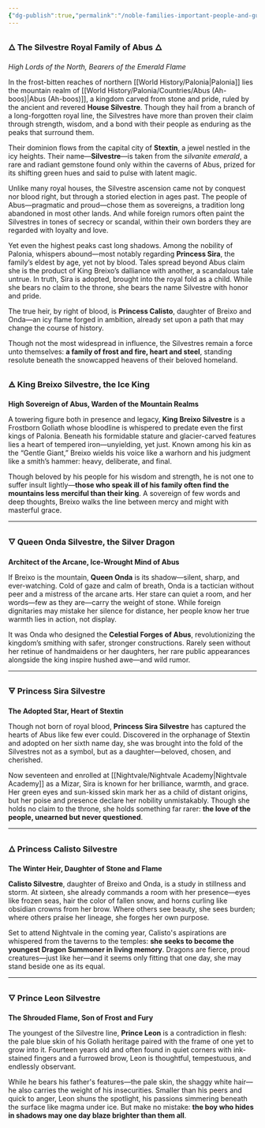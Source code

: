 ```yaml
---
{"dg-publish":true,"permalink":"/noble-families-important-people-and-guilds/the-silvestre-royal-family/"}
---
```



### 🜂 **The Silvestre Royal Family of Abus** 🜂  
_High Lords of the North, Bearers of the Emerald Flame_

In the frost-bitten reaches of northern [[World History/Palonia\|Palonia]] lies the mountain realm of [[World History/Palonia/Countries/Abus (Ah-boos)\|Abus (Ah-boos)]], a kingdom carved from stone and pride, ruled by the ancient and revered **House Silvestre**. Though they hail from a branch of a long-forgotten royal line, the Silvestres have more than proven their claim through strength, wisdom, and a bond with their people as enduring as the peaks that surround them.

Their dominion flows from the capital city of **Stextin**, a jewel nestled in the icy heights. Their name—**Silvestre**—is taken from the _silvanite emerald_, a rare and radiant gemstone found only within the caverns of Abus, prized for its shifting green hues and said to pulse with latent magic.

Unlike many royal houses, the Silvestre ascension came not by conquest nor blood right, but through a storied election in ages past. The people of Abus—pragmatic and proud—chose them as sovereigns, a tradition long abandoned in most other lands. And while foreign rumors often paint the Silvestres in tones of secrecy or scandal, within their own borders they are regarded with loyalty and love.

Yet even the highest peaks cast long shadows. Among the nobility of Palonia, whispers abound—most notably regarding **Princess Sira**, the family’s eldest by age, yet not by blood. Tales spread beyond Abus claim she is the product of King Breixo’s dalliance with another, a scandalous tale untrue. In truth, Sira is adopted, brought into the royal fold as a child. While she bears no claim to the throne, she bears the name Silvestre with honor and pride.

The true heir, by right of blood, is **Princess Calisto**, daughter of Breixo and Onda—an icy flame forged in ambition, already set upon a path that may change the course of history.

Though not the most widespread in influence, the Silvestres remain a force unto themselves: **a family of frost and fire, heart and steel**, standing resolute beneath the snowcapped heavens of their beloved homeland.

### 🜁 **King Breixo Silvestre, the Ice King**

**High Sovereign of Abus, Warden of the Mountain Realms**

A towering figure both in presence and legacy, **King Breixo Silvestre** is a Frostborn Goliath whose bloodline is whispered to predate even the first kings of Palonia. Beneath his formidable stature and glacier-carved features lies a heart of tempered iron—unyielding, yet just. Known among his kin as the “Gentle Giant,” Breixo wields his voice like a warhorn and his judgment like a smith’s hammer: heavy, deliberate, and final.

Though beloved by his people for his wisdom and strength, he is not one to suffer insult lightly—**those who speak ill of his family often find the mountains less merciful than their king**. A sovereign of few words and deep thoughts, Breixo walks the line between mercy and might with masterful grace.

---

### 🜄 **Queen Onda Silvestre, the Silver Dragon**

**Architect of the Arcane, Ice-Wrought Mind of Abus**

If Breixo is the mountain, **Queen Onda** is its shadow—silent, sharp, and ever-watching. Cold of gaze and calm of breath, Onda is a tactician without peer and a mistress of the arcane arts. Her stare can quiet a room, and her words—few as they are—carry the weight of stone. While foreign dignitaries may mistake her silence for distance, her people know her true warmth lies in action, not display.

It was Onda who designed the **Celestial Forges of Abus**, revolutionizing the kingdom’s smithing with safer, stronger constructions. Rarely seen without her retinue of handmaidens or her daughters, her rare public appearances alongside the king inspire hushed awe—and wild rumor.

---

### 🜃 **Princess Sira Silvestre**

**The Adopted Star, Heart of Stextin**

Though not born of royal blood, **Princess Sira Silvestre** has captured the hearts of Abus like few ever could. Discovered in the orphanage of Stextin and adopted on her sixth name day, she was brought into the fold of the Silvestres not as a symbol, but as a daughter—beloved, chosen, and cherished.

Now seventeen and enrolled at [[Nightvale/Nightvale Academy\|Nightvale Academy]] as a Mizar, Sira is known for her brilliance, warmth, and grace. Her green eyes and sun-kissed skin mark her as a child of distant origins, but her poise and presence declare her nobility unmistakably. Though she holds no claim to the throne, she holds something far rarer: **the love of the people, unearned but never questioned**.

---

### 🜂 **Princess Calisto Silvestre**

**The Winter Heir, Daughter of Stone and Flame**

**Calisto Silvestre**, daughter of Breixo and Onda, is a study in stillness and storm. At sixteen, she already commands a room with her presence—eyes like frozen seas, hair the color of fallen snow, and horns curling like obsidian crowns from her brow. Where others see beauty, she sees burden; where others praise her lineage, she forges her own purpose.

Set to attend Nightvale in the coming year, Calisto's aspirations are whispered from the taverns to the temples: **she seeks to become the youngest Dragon Summoner in living memory**. Dragons are fierce, proud creatures—just like her—and it seems only fitting that one day, she may stand beside one as its equal.

---

### 🜄 **Prince Leon Silvestre**

**The Shrouded Flame, Son of Frost and Fury**

The youngest of the Silvestre line, **Prince Leon** is a contradiction in flesh: the pale blue skin of his Goliath heritage paired with the frame of one yet to grow into it. Fourteen years old and often found in quiet corners with ink-stained fingers and a furrowed brow, Leon is thoughtful, tempestuous, and endlessly observant.

While he bears his father's features—the pale skin, the shaggy white hair—he also carries the weight of his insecurities. Smaller than his peers and quick to anger, Leon shuns the spotlight, his passions simmering beneath the surface like magma under ice. But make no mistake: **the boy who hides in shadows may one day blaze brighter than them all**.